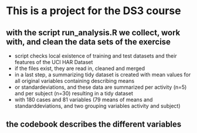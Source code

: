 # This is a project for the DS3 course
## with the script run_analysis.R we collect, work with, and clean the data sets of the exercise
* script checks local existence of training and test datasets and their features of the UCI HAR Dataset
* if the files exist, they are read in, cleaned and merged 
* in a last step, a summarizing tidy dataset is created with mean values for all original variables containing describing means 
* or standardeviations, and these data are summarized per activity (n=5) and per subject (n=30) resulting in a tidy dataset 
* with 180 cases and 81 variables (79 means of means and standarddeviations, and two grouping variables activity and subject)
## the codebook describes the different variables
